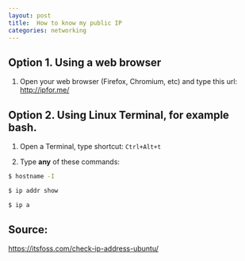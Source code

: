 ```yaml
---
layout: post
title:  How to know my public IP
categories: networking
---
```



## Option 1. Using a web browser

1. Open your web browser (Firefox, Chromium, etc) and type this url:
<http://ipfor.me/>

## Option 2. Using Linux Terminal, for example bash.

1. Open a Terminal, type shortcut: `Ctrl+Alt+t`

2. Type **any** of these commands:
```bash
$ hostname -I
```

```bash
$ ip addr show
```

```bash
$ ip a
```

## Source:
<https://itsfoss.com/check-ip-address-ubuntu/>



